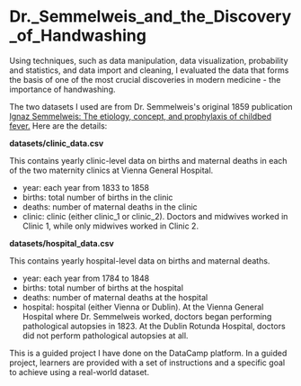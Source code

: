 # Dr._Semmelweis_and_the_Discovery_of_Handwashing

Using techniques, such as data manipulation, data visualization, probability and statistics, and data import and cleaning,
I evaluated the data that forms the basis of one of the most crucial discoveries in modern medicine - the importance of handwashing.

The two datasets I used are from Dr. Semmelweis's original 1859 publication 
<a href=http://graphics8.nytimes.com/images/blogs/freakonomics/pdf/the%20etiology,%20concept%20and%20prophylaxis%20of%20childbed%20fever.pdf>Ignaz Semmelweis: The etiology, concept, and prophylaxis of childbed fever.</a> 
Here are the details:

**datasets/clinic_data.csv**</p>
This contains yearly clinic-level data on births and maternal deaths in each of the two maternity clinics at Vienna General Hospital.
- year: each year from 1833 to 1858
- births: total number of births in the clinic
- deaths: number of maternal deaths in the clinic
- clinic: clinic (either clinic_1 or clinic_2). Doctors and midwives worked in Clinic 1, while only midwives worked in Clinic 2.

**datasets/hospital_data.csv**</p>
This contains yearly hospital-level data on births and maternal deaths.
- year: each year from 1784 to 1848
- births: total number of births at the hospital
- deaths: number of maternal deaths at the hospital
- hospital: hospital (either Vienna or Dublin). At the Vienna General Hospital where Dr. Semmelweis worked, doctors began performing pathological autopsies in 1823. At the Dublin Rotunda Hospital, doctors did not perform pathological autopsies at all.

This is a guided project I have done on the DataCamp platform. In a guided project, learners are provided with a set of instructions and a specific goal to achieve using a real-world dataset.
